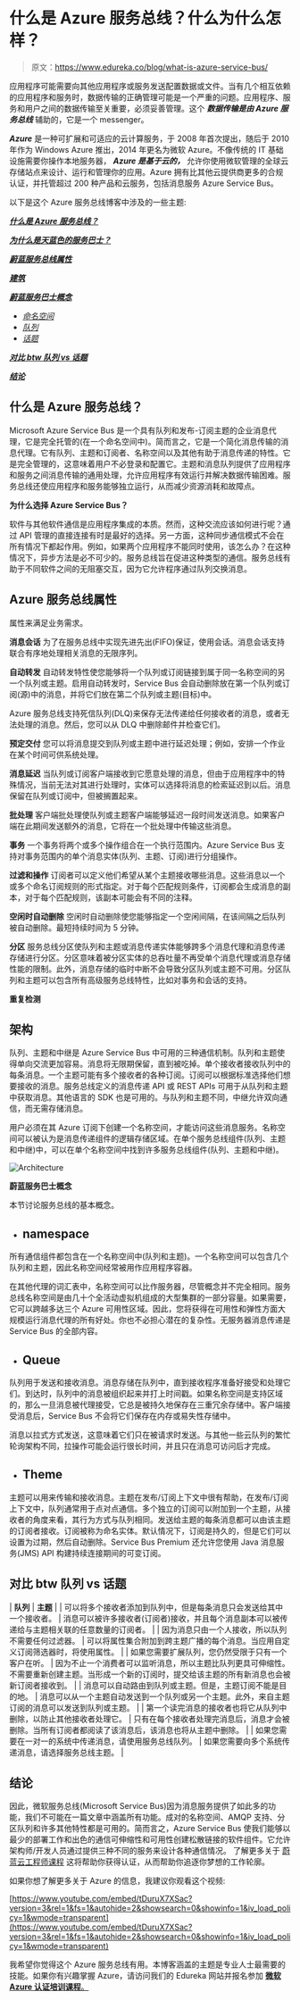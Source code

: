 # 什么是 Azure 服务总线？什么为什么怎样？

> 原文：<https://www.edureka.co/blog/what-is-azure-service-bus/>

应用程序可能需要向其他应用程序或服务发送配置数据或文件。当有几个相互依赖的应用程序和服务时，数据传输的正确管理可能是一个严重的问题。应用程序、服务和用户之间的数据传输至关重要，必须妥善管理。这个 ***数据传输是由 Azure 服务总线*** 辅助的，它是一个 messenger。

***Azure*** 是一种可扩展和可适应的云计算服务，于 2008 年首次提出，随后于 2010 年作为 Windows Azure 推出，2014 年更名为微软 Azure。不像传统的 IT 基础设施需要你操作本地服务器， ***Azure 是基于云的，*** 允许你使用微软管理的全球云存储站点来设计、运行和管理你的应用。Azure 拥有比其他云提供商更多的合规认证，并托管超过 200 种产品和云服务，包括消息服务 Azure Service Bus。

以下是这个 Azure 服务总线博客中涉及的一些主题:

***[什么是 Azure 服务总线？](#What)***

***[为什么是天蓝色的服务巴士？](#Why)***

***[蔚蓝服务总线属性](#Properties)***

***[建筑](#Architecture)***

***[蔚蓝服务巴士概念](#Concept)***

*   *[命名空间](#Name)*
*   *[队列](#Queues)*
*   *[话题](#Topics)*

***[对比 btw 队列 vs 话题](#Comparison)***

***[结论](#Conclusion)***

## 什么是 Azure 服务总线？

Microsoft Azure Service Bus 是一个具有队列和发布-订阅主题的企业消息代理，它是完全托管的(在一个命名空间中)。简而言之，它是一个简化消息传输的消息代理。它有队列、主题和订阅者、名称空间以及其他有助于消息传递的特性。它是完全管理的，这意味着用户不必登录和配置它。主题和消息队列提供了应用程序和服务之间消息传输的通用处理，允许应用程序有效运行并解决数据传输困难。服务总线还使应用程序和服务能够独立运行，从而减少资源消耗和故障点。

**为什么选择 Azure Service Bus？**

软件与其他软件通信是应用程序集成的本质。然而，这种交流应该如何进行呢？通过 API 管理的直接连接有时是最好的选择。另一方面，这种同步通信模式不会在所有情况下都起作用。例如，如果两个应用程序不能同时使用，该怎么办？在这种情况下，异步方法是必不可少的。服务总线旨在促进这种类型的通信。服务总线有助于不同软件之间的无阻塞交互，因为它允许程序通过队列交换消息。

## **Azure 服务总线属性**

属性来满足业务需求。

**消息会话** 为了在服务总线中实现先进先出(FIFO)保证，使用会话。消息会话支持联合有序地处理相关消息的无限序列。

**自动转发** 自动转发特性使您能够将一个队列或订阅链接到属于同一名称空间的另一个队列或主题。启用自动转发时，Service Bus 会自动删除放在第一个队列或订阅(源)中的消息，并将它们放在第二个队列或主题(目标)中。

Azure 服务总线支持死信队列(DLQ)来保存无法传递给任何接收者的消息，或者无法处理的消息。然后，您可以从 DLQ 中删除邮件并检查它们。

**预定交付** 您可以将消息提交到队列或主题中进行延迟处理；例如，安排一个作业在某个时间可供系统处理。

**消息延迟** 当队列或订阅客户端接收到它愿意处理的消息，但由于应用程序中的特殊情况，当前无法对其进行处理时，实体可以选择将消息的检索延迟到以后。消息保留在队列或订阅中，但被搁置起来。

**批处理** 客户端批处理使队列或主题客户端能够延迟一段时间发送消息。如果客户端在此期间发送额外的消息，它将在一个批处理中传输这些消息。

**事务** 一个事务将两个或多个操作组合在一个执行范围内。Azure Service Bus 支持对事务范围内的单个消息实体(队列、主题、订阅)进行分组操作。

**过滤和操作** 订阅者可以定义他们希望从某个主题接收哪些消息。这些消息以一个或多个命名订阅规则的形式指定。对于每个匹配规则条件，订阅都会生成消息的副本，对于每个匹配规则，该副本可能会有不同的注释。

**空闲时自动删除** 空闲时自动删除使您能够指定一个空闲间隔，在该间隔之后队列被自动删除。最短持续时间为 5 分钟。

**分区** 服务总线分区使队列和主题或消息传递实体能够跨多个消息代理和消息传递存储进行分区。分区意味着被分区实体的总吞吐量不再受单个消息代理或消息存储性能的限制。此外，消息存储的临时中断不会导致分区队列或主题不可用。分区队列和主题可以包含所有高级服务总线特性，比如对事务和会话的支持。

**重复检测**

## **架构**

队列、主题和中继是 Azure Service Bus 中可用的三种通信机制。队列和主题使得单向交流更加容易。消息将无限期保留，直到被吃掉。单个接收者接收队列中的每条消息。一个主题可能有多个接收者的各种订阅。订阅可以根据标准选择他们想要接收的消息。服务总线定义的消息传递 API 或 REST APIs 可用于从队列和主题中获取消息。其他语言的 SDK 也是可用的。与队列和主题不同，中继允许双向通信，而无需存储消息。

用户必须在其 Azure 订阅下创建一个名称空间，才能访问这些消息服务。名称空间可以被认为是消息传递组件的逻辑存储区域。在单个服务总线组件(队列、主题和中继)中，可以在单个名称空间中找到许多服务总线组件(队列、主题和中继)。

![Architecture ](img/8f1d98a6d81c8bfe719514d1221cc91a.png)

**蔚蓝服务巴士概念**

本节讨论服务总线的基本概念。

*   ## **namespace**

所有通信组件都包含在一个名称空间中(队列和主题)。一个名称空间可以包含几个队列和主题，因此名称空间经常被用作应用程序容器。

在其他代理的词汇表中，名称空间可以比作服务器，尽管概念并不完全相同。服务总线名称空间是由几十个全活动虚拟机组成的大型集群的一部分容量。如果需要，它可以跨越多达三个 Azure 可用性区域。因此，您将获得在可用性和弹性方面大规模运行消息代理的所有好处。你也不必担心潜在的复杂性。无服务器消息传递是 Service Bus 的全部内容。

*   ## **Queue**

队列用于发送和接收消息。消息存储在队列中，直到接收程序准备好接受和处理它们。到达时，队列中的消息被组织起来并打上时间戳。如果名称空间是支持区域的，那么一旦消息被代理接受，它总是被持久地保存在三重冗余存储中。客户端接受消息后，Service Bus 不会将它们保存在内存或易失性存储中。

消息以拉式方式发送，这意味着它们只在被请求时发送。与其他一些云队列的繁忙轮询架构不同，拉操作可能会运行很长时间，并且只在消息可访问后才完成。

*   ## **Theme**

主题可以用来传输和接收消息。主题在发布/订阅上下文中很有帮助，在发布/订阅上下文中，队列通常用于点对点通信。多个独立的订阅可以附加到一个主题，从接收者的角度来看，其行为方式与队列相同。发送给主题的每条消息都可以由该主题的订阅者接收。订阅被称为命名实体。默认情况下，订阅是持久的，但是它们可以设置为过期，然后自动删除。Service Bus Premium 还允许您使用 Java 消息服务(JMS) API 构建持续连接期间的可变订阅。

## **对比 btw 队列 vs 话题**

| **队列** | **主题** |
| 可以将多个接收者添加到队列中，但是每条消息只会发送给其中一个接收者。 | 消息可以被许多接收者(订阅者)接收，并且每个消息副本可以被传递给与主题相关联的任意数量的订阅者。 |
| 因为消息只由一个人接收，所以队列不需要任何过滤器。 | 可以将属性集合附加到跨主题广播的每个消息。当应用自定义订阅筛选器时，将使用属性。 |
| 如果您需要扩展队列，您仍然受限于只有一个客户在听。 | 因为不止一个消费者可以监听消息，所以主题比队列更具可伸缩性。不需要重新创建主题。当形成一个新的订阅时，提交给该主题的所有新消息也会被新订阅者接收到。 |
| 消息可以自动路由到队列或主题。但是，主题订阅不能是目的地。 | 消息可以从一个主题自动发送到一个队列或另一个主题。此外，来自主题订阅的消息可以发送到队列或主题。 |
| 第一个读完消息的接收者也将它从队列中删除，以防止其他接收者处理它。 | 只有在每个接收者处理完消息后，消息才会被删除。当所有订阅者都阅读了该消息后，该消息也将从主题中删除。 |
| 如果您需要在一对一的系统中传递消息，请使用服务总线队列。 | 如果您需要向多个系统传递消息，请选择服务总线主题。 |

## **结论**

因此，微软服务总线(Microsoft Service Bus)因为消息服务提供了如此多的功能，我们不可能在一篇文章中涵盖所有功能。成对的名称空间、AMQP 支持、分区队列和许多其他特性都是可用的。简而言之，Azure Service Bus 使我们能够以最少的部署工作和出色的通信可伸缩性和可用性创建松散链接的软件组件。它允许架构师/开发人员通过提供三种不同的服务来设计各种通信情况。  了解更多关于 [蔚蓝云工程师课程](https://www.edureka.co/masters-program/azure-cloud-engineer-certification-training) 这将帮助你获得认证，从而帮助你追逐你梦想的工作轮廓。

如果你想了解更多关于 Azure 的信息，我建议你观看这个视频:

[https://www.youtube.com/embed/tDuruX7XSac?version=3&rel=1&fs=1&autohide=2&showsearch=0&showinfo=1&iv_load_policy=1&wmode=transparent](https://www.youtube.com/embed/tDuruX7XSac?version=3&rel=1&fs=1&autohide=2&showsearch=0&showinfo=1&iv_load_policy=1&wmode=transparent)

我希望你觉得这个 Azure 服务总线有用。本博客涵盖的主题是专业人士最需要的技能。如果你有兴趣掌握 Azure，请访问我们的 Edureka 网站并报名参加 [**微软 Azure 认证培训课程**。](https://www.edureka.co/microsoft-certified-azure-solution-architect-certification-training)